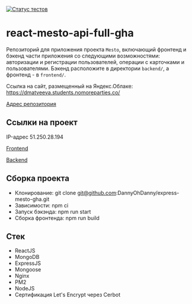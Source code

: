 [![Статус тестов](../../actions/workflows/tests.yml/badge.svg)](../../actions/workflows/tests.yml)

# react-mesto-api-full-gha

Репозиторий для приложения проекта `Mesto`, включающий фронтенд и бэкенд части приложения со следующими возможностями: авторизации и регистрации пользователей, операции с карточками и пользователями. Бэкенд расположите в директории `backend/`, а фронтенд - в `frontend/`.

Ссылка на сайт, размещенный на Яндекс.Облаке: https://dmatveeva.students.nomoreparties.co/

[Адрес репозитория](https://github.com/DannyOhDanny/react-mesto-api-full-gha/ 'GitHub')

## Ссылки на проект

IP-адрес 51.250.28.194

[Frontend](https://dmatveeva.students.nomoreparties.co/ 'Домен для фронтенда')

[Backend](https://api.dmatveeva.nomoreparties.co/ 'Домен для бекэнда')

## Сборка проекта

- Клонирование: git clone git@github.com:DannyOhDanny/express-mesto-gha.git
- Зависимости: npm ci
- Запуск бэкэнда: npm run start
- Сборка фронтенда: npm run build

## Стек

- ReactJS
- MongoDB
- ExpressJS
- Mongoose
- Nginx
- PM2
- NodeJS
- Сертификация Let's Encrypt через Cerbot
